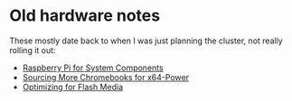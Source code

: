 # Old hardware notes

These mostly date back to when I was just planning the cluster, not really rolling it out:

- [Raspberry Pi for System Components](r9d1p-tm7bg-0y9dg-4r8s2-h25rb)
- [Sourcing More Chromebooks for x64-Power](bbbzh-b80zb-ghbk7-5bm85-rkwg2)
- [Optimizing for Flash Media](ws7na-2x19v-48ad2-gbh2g-70mg1)
